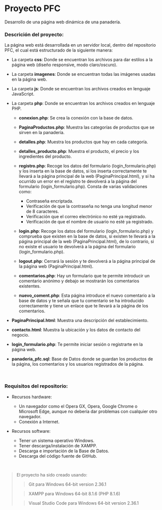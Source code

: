 # Proyecto PFC

Desarrollo de una página web dinámica de una panadería.

### Descrición del proyecto:

La página web está desarrollada en un servidor local, dentro del repositorio PFC, el cual está estructurado de la siguiente manera:

* La carpeta **css**: Donde se encuentran los archivos para dar estilos a la página web (diseño responsive, modo claro/oscuro).

* La carpeta **imagenes**: Donde se encuentran todas las imágenes usadas en la página web. 
* La carpeta **js**: Donde se encuentran los archivos creados en lenguaje JavaScript.
* La carpeta **php**: Donde se encuentran los archivos creados en lenguaje PHP.
  * **conexion.php**: Se crea la conexión con la base de datos.
  
  * **PaginaProductos.php**: Muestra las categorías de productos que se sirven en la panadería.
  * **detalles.php**: Muestra los productos que hay en cada categoría.
  * **detalles_producto.php**: Muestra el producto, el precio y los ingredientes del producto.
  * **registro.php**: Recoge los datos del formulario (login_formulario.php) y los inserta en la base de datos, si los inserta correctamente te llevará a la página principal de la web (PaginaPrincipal.html), y si ha ocurrido un error en el registro te devolverá a la página del formulario (login_formulario.php). Consta de varias validaciones como:
    * Contraseña encriptada.
    * Verificación de que la contraseña no tenga una longitud menor de 8 caracteres.
    * Verificación que el correo electrónico no esté ya registrado.
    * Verificación de que el nombre de usuario no esté ya registrado. 
  * **login.php**: Recoge los datos del formulario (login_formulario.php) y comprueba que existen en la base de datos, si existen te llevará a la página principal de la web (PaginaPrincipal.html), de lo contrario, si no existe el usuario te devolverá a la página del formulario (login_formulario.php).
  * **logout.php**: Cerrará la sesión y te devolverá a la página principal de la página web (PaginaPrincipal.html).
  * **comentarios.php**: Hay un formulario que te permite introducir un comentario anónimo y debajo se mostrarán los comentarios existentes.
  * **nuevo_coment.php**: Esta página introduce el nuevo comentario a la base de datos y te señala que tu comentario se ha introducido correctamente y tiene un enlace que te llevará a la página de los comentarios.
* **PaginaPrincipal.html**: Muestra una descripción del establecimiento.
* **contacto.html**: Muestra la ubicación y los datos de contacto del negocio.
* **login_formulario.php**: Te permite iniciar sesión o registrarte en la página web.
* **panaderia_pfc.sql**: Base de Datos donde se guardan los productos de la página, los comentarios y los usuarios registrados de la página.
<br>

### Requisitos del repositorio:

* Recursos hardware:
  * Un navegador como el Opera GX, Opera, Google Chrome o Microsoft Edge, aunque no debería dar problemas con cualquier otro navegador.
  * Conexión a Internet.

* Recursos software:
  * Tener un sistema operativo Windows.
  * Tener descarga/instalación de XAMPP.
  * Descarga e importación de la Base de Datos.
  * Descarga del código fuente de GitHub.
<br>

> El proyecto ha sido creado usando:
> >Git para Windows 64-bit version 2.36.1
>
> >XAMPP para Windows 64-bit 8.1.6 (PHP 8.1.6)
>
> >Visual Studio Code para Windows 64-bit version 2.36.1
